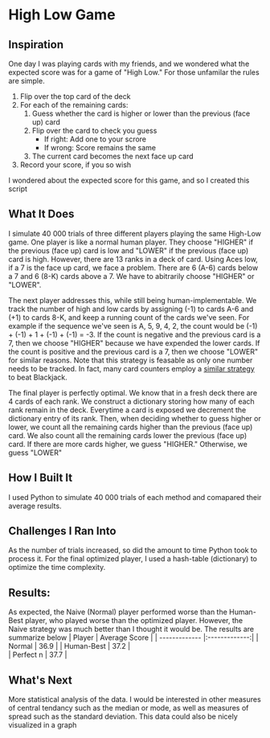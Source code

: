 # High Low Game
## Inspiration
One day I was playing cards with my friends, and we wondered what the expected score was for a game of "High Low." For those unfamilar the rules are simple.
<ol type="1">
  <li>
    Flip over the top card of the deck
  </li>
  <li>
    For each of the remaining cards:
    <ol>
      <li>
        Guess whether the card is higher or lower than the previous (face up) card
      </li>
      <li> 
        Flip over the card to check you guess
        <ul type="a">
          <li>
            If right: Add one to your scrore
          </li>
          <li>
            If wrong: Score remains the same
          </li>
        </ul>
      </li>
      <li>
        The current card becomes the next face up card
      </li>
    </ol>
  </li>
  <li>
    Record your score, if you so wish
  </li>
</ol> 
I wondered about the expected score for this game, and so I created this script

## What It Does
I simulate 40 000 trials of three different players playing the same High-Low game.
One player is like a normal human player. They choose "HIGHER" if the previous (face up) card is low and "LOWER" if the previous (face up) card is high. However, there are 13 ranks in a deck of card. Using Aces low, if a 7 is the face up card, we face a problem. There are 6 (A-6) cards below a 7 and 6 (8-K) cards above a 7. We have to abitrarily choose "HIGHER" or "LOWER".

The next player addresses this, while still being human-implementable. We track the number of high and low cards by assigning (-1) to cards A-6 and (+1) to cards 8-K, and keep a running count of the cards we've seen. For example if the sequence we've seen is A, 5, 9, 4, 2, the count would be (-1) + (-1) + 1 + (-1) + (-1) = -3. If the count is negative and the previous card is a 7, then we choose "HIGHER" because we have expended the lower cards. If the count is positive and the previous card is a 7, then we choose "LOWER" for similar reasons. Note that this strategy is feasable as only one number needs to be tracked. In fact, many card counters employ a [similar strategy](https://www.blackjack.org/blackjack-strategies/hi-lo-count/) to beat Blackjack.

The final player is perfectly optimal. We know that in a fresh deck there are 4 cards of each rank. We construct a dictionary storing how many of each rank remain in the deck. Everytime a card is exposed we decrement the dictionary entry of its rank. Then, when deciding whether to guess higher or lower, we count all the remaining cards higher than the previous (face up) card. We also count all the remaining cards lower the previous (face up) card. If there are more cards higher, we guess "HIGHER." Otherwise, we guess "LOWER"
## How I Built It
I used Python to simulate 40 000 trials of each method and comapared their average results.
## Challenges I Ran Into
As the number of trials increased, so did the amount to time Python took to process it. For the final optimized player, I used a hash-table (dictionary) to optimize the time complexity.
## Results:
As expected, the Naive (Normal) player performed worse than the Human-Best player, who played worse than the optimized player. However, the Naive strategy was much better than I thought it would be. The results are summarize below
| Player        | Average Score |
| ------------- |:-------------:| 
| Normal        | 36.9      | 
| Human-Best    | 37.2      |  
| Perfect n     | 37.7      | 
## What's Next
More statistical analysis of the data. I would be interested in other measures of central tendancy such as the median or mode, as well as measures of spread such as the standard deviation. This data could also be nicely visualized in a graph
